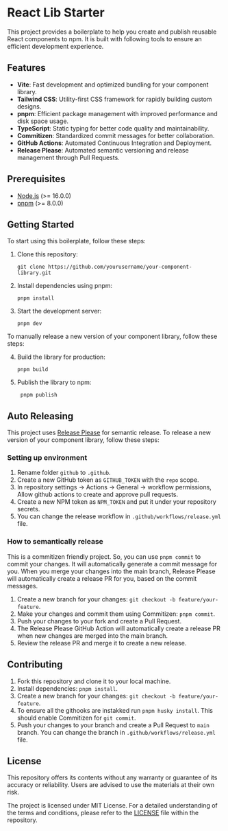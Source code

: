 # React Lib Starter

This project provides a boilerplate to help you create and publish reusable React components to npm. It is built with following tools to ensure an efficient development experience.

## Features

- **Vite**: Fast development and optimized bundling for your component library.
- **Tailwind CSS**: Utility-first CSS framework for rapidly building custom designs.
- **pnpm**: Efficient package management with improved performance and disk space usage.
- **TypeScript**: Static typing for better code quality and maintainability.
- **Commitizen**: Standardized commit messages for better collaboration.
- **GitHub Actions**: Automated Continuous Integration and Deployment.
- **Release Please**: Automated semantic versioning and release management through Pull Requests.

## Prerequisites

- [Node.js](https://nodejs.org/en/) (>= 16.0.0)
- [pnpm](https://pnpm.io/) (>= 8.0.0)

## Getting Started

To start using this boilerplate, follow these steps:

1. Clone this repository:

   ```
   git clone https://github.com/yourusername/your-component-library.git
   ```

2. Install dependencies using pnpm:

   ```
   pnpm install
   ```

3. Start the development server:

   ```
   pnpm dev
   ```

To manually release a new version of your component library, follow these steps:

4. Build the library for production:

   ```
   pnpm build
   ```

5. Publish the library to npm:
   ```
    pnpm publish
   ```

## Auto Releasing

This project uses [Release Please](https://github.com/googleapis/release-please) for semantic release. To release a new version of your component library, follow these steps:

### Setting up environment

1. Rename folder `github` to `.github`.
2. Create a new GitHub token as `GITHUB_TOKEN` with the `repo` scope.
3. In repository settings -> Actions -> General -> workflow permissions, Allow github actions to create and approve pull requests.
4. Create a new NPM token as `NPM_TOKEN` and put it under your repository secrets.
5. You can change the release workflow in `.github/workflows/release.yml` file.

### How to semantically release

This is a commitizen friendly project. So, you can use `pnpm commit` to commit your changes. It will automatically generate a commit message for you. When you merge your changes into the main branch, Release Please will automatically create a release PR for you, based on the commit messages.

1. Create a new branch for your changes: `git checkout -b feature/your-feature`.
2. Make your changes and commit them using Commitizen: `pnpm commit`.
3. Push your changes to your fork and create a Pull Request.
4. The Release Please GitHub Action will automatically create a release PR when new changes are merged into the main branch.
5. Review the release PR and merge it to create a new release.

## Contributing

1. Fork this repository and clone it to your local machine.
2. Install dependencies: `pnpm install`.
3. Create a new branch for your changes: `git checkout -b feature/your-feature`.
4. To ensure all the githooks are instakked run `pnpm husky install`. This should enable Commitizen for `git commit`.
5. Push your changes to your branch and create a Pull Request to `main` branch. You can change the branch in `.github/workflows/release.yml` file.

## License

This repository offers its contents without any warranty or guarantee of its accuracy or reliability. Users are advised to use the materials at their own risk.

The project is licensed under MIT License. For a detailed understanding of the terms and conditions, please refer to the [LICENSE](https://github.com/ByteMeBaby/react-lib-starter/blob/main/LICENSE) file within the repository.
